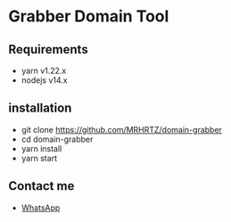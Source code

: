 # Grabber Domain Tool

## Requirements

- yarn v1.22.x
- nodejs v14.x


## installation

- git clone https://github.com/MRHRTZ/domain-grabber
- cd domain-grabber
- yarn install
- yarn start

## Contact me

- <a href="https://wa.me/6285559038021">WhatsApp</a>
